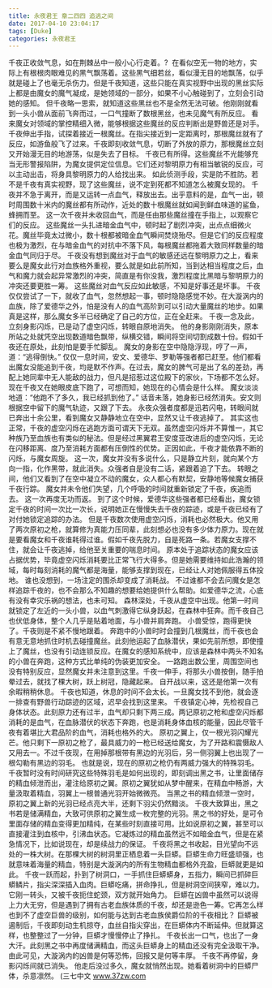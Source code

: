 ```yaml
---
title: 永夜君王 章二四四 追逃之间
date: 2017-04-10 23:04:17
tags: [Duke]
categories: 永夜君王
---
```


千夜正收敛气息，如在荆棘丛中一般小心行走着。?  在看似空无一物的地方，实际上有根根肉眼难见的黑气飘荡着。这些黑气细若丝，看似漫无目的地飘荡，似乎就是碰上了也毫无杀伤力。但是千夜知道，这些只能在真实视野中出现的黑丝实际上都是由魔女的魔气凝成，是她领域的一部分，如果不小心触碰到了，立刻会引动她的感知。
但千夜略一思索，就知道这些黑丝也不是全然无法可破。他刚刚就看到一头小兽从面前飞奔而过，一口气撞断了数根黑丝，也未见魔气有所反应。
看来魔女对领域的掌控精细入微，能够根据这些魔丝的反应判断出是野兽还是对手。
千夜伸出手指，试探着接近一根魔丝。在指尖接近到一定距离时，那根魔丝就有了反应，如游鱼般飞了过来。千夜即刻收敛气息，切断了外放的原力，那根魔丝立刻又开始漫无目的地游荡，似是失去了目标。
千夜已有所得。这些魔丝不光能够充当无形警报陷阱，为魔女提供定位信息。它们还对黎明原力有相当敏锐的反应，可以主动出击，将身具黎明原力的人给找出来。
如此侦测手段，实是防不胜防。若不是千夜有真实视野，现了这些魔丝，说不定到死都不知道怎么被魔女现的。
千夜并不急于离开，而是又运转一点血气，释放出去。出乎意料的是，血气一出，顿时周围数十米内的魔丝都有所动作，近处的数十根魔丝就如闻到鲜血味道的鲨鱼，蜂拥而至。
这一次千夜并未收回血气，而是任由那些魔丝撞在手指上，以观察它们的反应。
这些魔丝一头扎进暗金血气中，顿时起了剧烈冲突，出点点细微火花。魔丝毕竟太过微小，数十根都被暗金血气瞬间焚烧殆尽。但是它们的反应程度也极为激烈，在与暗金血气的对抗中不落下风，每根魔丝都拖着大致同样数量的暗金血气同归于尽。
千夜没有想到魔丝对于血气的敏感还远在黎明原力之上，看来要么是魔女此行对血族格外重视，要么就是如此前所知，当到达相当程度之后，血气和魔力就会起异常激烈的冲突，简直是有你没我，激烈程度比黑暗与黎明原力的冲突还要更胜一筹。
这些魔丝对血气反应如此敏感，不知是好事还是坏事。
千夜仅仅尝试了一下，就收了血气，忽然想起一事，顿时隐隐感觉不妙。在大漩涡内的血族，除了爱德华之外，怕是没有人的血气高阶到可以引动大量魔丝的地步。如果真是这样，那么魔女多半已经确定了自己的方位，正在全赶来。
千夜一念及此，立刻身影闪烁，已是动了虚空闪烁，转眼自原地消失。
他的身影刚刚消失，原本所站之处就凭空出现数道暗色飘带，纵横交错，瞬间将空间切割成数十份。假如千夜还在原处，此刻怕是要手忙脚乱。
魔女的身影在空中隐隐浮现，哼了一声，道：“逃得倒快。”
仅仅一息时间，安文、爱德华、罗勒等强者都已赶至。他们都看出魔女没能追到千夜，均是默不作声。在过去，魔女的脾气可是出了名的差劲，再配上她同辈中无人能敌的战力，但凡是招惹过这位殿下的家伙，下场都不怎么好。
现在千夜又在她眼皮底下跑了，可想而知，她现在的心情会是什么样。
魔女淡淡地道：“他跑不了多久，我已经抓到他了。”
话音未落，她身影已经然消失。安文则根据空中留下的魔气轨迹，又跟了下去。
永夜众强者度都是迅若闪电，转眼间就已奔出十余公里，看到魔女又静静地立在空中，显然又让千夜逃掉了。
其实这也正常，千夜的虚空闪烁在逃跑方面可谓天下无双。虽然虚空闪烁并不算惟一，其它种族乃至血族也有类似的秘法。但是经过黑翼君王安度亚改进后的虚空闪烁，无论在闪移距离、度乃至消耗方面都有压倒性的优势。正因如此，千夜才能依靠不断的闪烁，与魔女周旋。
这一次，魔女并没有多说什么，只是静立片刻，就向某个方向一指，化作黑带，就此消失。众强者自是没有二话，紧跟着追了下去。
转眼之间，他们又看到了在空中凝立不动的魔女，众人都心有默契，安静地等候魔女捕获千夜行踪。
魔女并未令他们失望，几个呼吸的时间就重新锁定了千夜，疾追而去。
这一次再度无功而返。
到了这个时候，爱德华这些强者都已经看出，魔女锁定千夜的时间一次比一次长，说明她正在慢慢失去千夜的踪迹，或是千夜已经有了对付她锁定追踪的办法。
但是千夜数次使用虚空闪烁，消耗也必然极大。他又用了两次原初之枪，就算修为真能力压同辈，此刻想必也没有多少体力原力。现在就是要看魔女和千夜谁耗得过谁。假如千夜先脱力，自是死路一条。若魔女支撑不住，就会让千夜逃掉，给他至关重要的喘息时间。
原本处于追踪状态的魔女应该占据优势，毕竟虚空闪烁消耗要比正常飞行大得多。但是她需要维持如此浩瀚的领域，每时每刻消耗的魔气都是海量，能够支撑到现在，已经让人对她佩服得五体投地。
谁也没想到，一场注定的围杀却变成了消耗战。
不过谁都不会去问魔女是怎样追踪千夜的，也不会那么不知趣的想要给她提供什么帮助。如爱德华之流，心底有没有幸灾乐祸的想法，也未可知。
森林深处，千夜从虚空中出现。他第一时间就锁定了左近的一头小兽，以血气刺激得它纵身跃起，在森林中狂奔。而千夜自己也伏低身体，整个人几乎是贴着地面，与小兽并肩奔跑。
小兽受惊，跑得更快了。千夜则是不紧不慢地跟着。
奔跑中的小兽时时会撞到几根魔丝，而千夜也会有意无意地抓住时机去碰撞魔丝。此刻他运起了血脉潜伏，果如先前所想，即使撞上了魔丝，也没有引动连锁反应。在魔女的感知系统中，应该是森林中两头不知名的小兽在奔跑，这种方式比单纯的伪装更加安全。
一路跑出数公里，周围空间也没有特别反应，显然魔女并未注意到这里。千夜一伸手，将那头小兽按倒，随手拍晕过去，就找了棵大树，跃上树冠，隐藏起来。
自开战以来，这还是他第一次有余暇稍稍休息。
千夜也知道，休息的时间不会太长。一旦魔女找不到他，就会逐一排查有野兽行动踪迹的区域，迟早会找到这里来。
千夜镇定心神，先检视自己身体状态。此刻原力还有过半，血气却只剩下两三成。两记原初之枪和虚空闪烁都消耗的是血气，在血脉潜伏的状态下奔跑，也是消耗身体血核的能量，因此尽管千夜有着堪比大君品阶的血气，消耗也格外的大。
原初之翼上，仅一根光羽闪耀光芒。他只剩下一原初之枪了，最具威力的一枪已经送给魔女，为了开路和震慑敌人又用去一。不过千夜现，在用掉那根带有黑边的光羽后，另一侧羽翼上也出现了一根勾勒有黑边的羽毛。
也就是说，现在的原初之枪仍有两威力强大的特殊羽毛。
千夜暂时没有时间研究这些特殊羽毛是如何出现的，即刻调出黑之书，让里面储存的精血倾泄而出，灌注给原初之翼。原初之翼犹如从梦中醒来，在精血中畅游，大量汲取着精血，羽翼上一根普通光羽开始微微亮。
当黑之书的精血倾泄一空时，原初之翼上新的光羽已经点亮大半，还剩下羽尖仍然黯淡。
千夜大致算出，黑之书若是储满精血，大致可供原初之翼生成一枚完整的光羽。黑之书的好处，是可令里面存储的精血变得更加精纯，在某些时刻直接可用。比如说原初之翼，甚至可以直接灌注到血核中，引沸血状态。它凝炼过的精血虽然远不如暗金血气，但是在紧急情况下，比如说现在，却是续战力的保证。
千夜将黑之书收起，目光望向不远处的一株大树。在那棵大树的树洞里正栖息着一头巨蟒。巨蟒生命力旺盛顽强，也就意味着海量的精血，特别是大漩涡内的所有生物精血都格外充盈，巨蟒就更是如此。
千夜一跃而起，扑到了树洞口，一手抓住巨蟒蟒身，五指力，瞬间已抓碎巨蟒鳞片，指尖深深插入血肉。巨蟒吃痛，拼命挣扎，但是树洞空间狭窄，难以力。它刚一转头，又被千夜扼住蛇颈，双方就开始角力。
巨蟒在凶兽中虽然可以说得上力大无穷，但是遇到了拥有古老血族体质的千夜，却还是逊色一筹。它再怎么样也到不了虚空巨兽的级别，如何能与达到古老血族侯爵位阶的千夜相比？
巨蟒被遏制后，千夜即刻动生机掠夺，血丝自指尖穿出，在巨蟒体内不断延伸。但就算这样，也整整过了一分钟，巨蟒才慢慢停止了挣扎。
千夜长出一口气，也出了一身大汗。此刻黑之书中再度储满精血，而这头巨蟒身上的精血还没有完全汲取干净。由此可见，大漩涡内的凶兽是何等恐怖，回报又是何等丰厚。
千夜不再停留，身影闪烁间就已消失。
他走后没过多久，魔女就悄然出现。她看着树洞中的巨蟒尸体，杀意凛然。
(三七中文 www.37zw.com